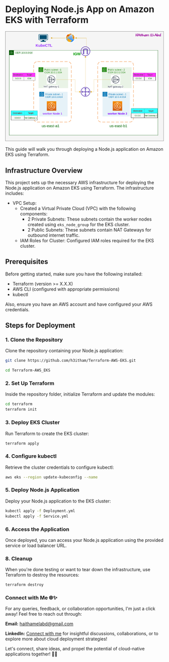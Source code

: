 
# Deploying Node.js App on Amazon EKS with Terraform

![](./EKS.png)

This guide will walk you through deploying a Node.js application on Amazon EKS using Terraform. 

## Infrastructure Overview

This project sets up the necessary AWS infrastructure for deploying the Node.js application on Amazon EKS using Terraform. The infrastructure includes:

- VPC Setup:
  - Created a Virtual Private Cloud (VPC) with the following components:
    - 2 Private Subnets: These subnets contain the worker nodes created using `eks_node_group` for the EKS cluster.
    - 2 Public Subnets: These subnets contain NAT Gateways for outbound internet traffic.
  - IAM Roles for Cluster: Configured IAM roles required for the EKS cluster.

## Prerequisites

Before getting started, make sure you have the following installed:

* Terraform (version >= X.X.X)
* AWS CLI (configured with appropriate permissions)
* kubectl

 Also, ensure you have an AWS account and have configured your AWS credentials.

## Steps for Deployment

### 1. Clone the Repository

Clone the repository containing your Node.js application:

```bash 
git clone https://github.com/h3itham/Terraform-AWS-EKS.git
```

```bash 
cd Terraform-AWS_EKS
```


### 2. Set Up Terraform

 Inside the repository folder, initialize Terraform and update the modules:

````bash 
cd terraform 
terraform init 
````

### 3. Deploy EKS Cluster

  Run Terraform to create the EKS cluster:

````bash 
terraform apply 
````


### 4. Configure kubectl

  Retrieve the cluster credentials to configure kubectl:

  ````bash 
  aws eks --region update-kubeconfig --name
  ````


### 5. Deploy Node.js Application

Deploy your Node.js application to the EKS cluster:

````bash 
kubectl apply -f Deployment.yml
kubectl apply -f Service.yml 
````




### 6. Access the Application

 Once deployed, you can access your Node.js application using the provided service or load    balancer URL.

### 8. Cleanup

When you're done testing or want to tear down the infrastructure, use Terraform to destroy the resources:

````bash 
terraform destroy
````



### Connect with Me 🌐✨

For any queries, feedback, or collaboration opportunities, I'm just a click away! Feel free to reach out through:

**Email:** [haithamelabd@gmail.com](mailto:haithamelabd@outlook.com)

**LinkedIn:** [Connect with me](https://chat.openai.com/c/www.linkedin.com/in/h3itham) for insightful discussions, collaborations, or to explore more about cloud deployment strategies!

Let's connect, share ideas, and propel the potential of cloud-native applications together! 🚀🔗



